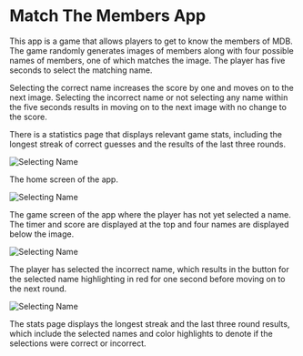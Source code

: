 # Match The Members App

This app is a game that allows players to get to know the members of MDB. The game randomly generates images of members along
with four possible names of members, one of which matches the image. The player has five seconds to select the matching
name.

Selecting the correct name increases the score by one and moves on to the next image. Selecting the incorrect name or not
selecting any name within the five seconds results in moving on to the next image with no change to the score.

There is a statistics page that displays relevant game stats, including the longest streak of correct guesses and the results of the last three rounds.

![Selecting Name](ss1.png?raw=true "Optional Title")

The home screen of the app. 

![Selecting Name](ss2.png?raw=true "Optional Title")

The game screen of the app where the player has not yet selected a name. The timer and score are displayed at the top and four names are displayed below the image.

![Selecting Name](ss3.png?raw=true "Optional Title")

The player has selected the incorrect name, which results in the button for the selected name highlighting in red for one second before moving on to the next round.

![Selecting Name](ss4.png?raw=true "Optional Title")

The stats page displays the longest streak and the last three round results, which include the selected names and color highlights to denote if the selections were correct or incorrect.
